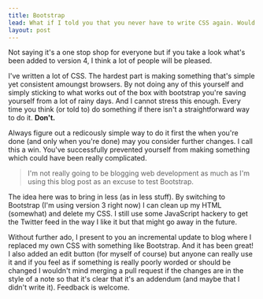 ```yaml
---
title: Bootstrap
lead: What if I told you that you never have to write CSS again. Would that be something that you would be intrested in?
layout: post
---
```


Not saying it's a one stop shop for everyone but if you take a look what's been added to version 4, I think a lot of people will be pleased.

I've written a lot of CSS. The hardest part is making something that's simple yet consistent amoungst browsers. By not doing any of this yourself and simply sticking to what works out of the box with bootstrap you're saving yourself from a lot of rainy days. And I cannot stress this enough. Every time you think (or told to) do something if there isn't a straightforward way to do it. **Don't.** 

Always figure out a redicously simple way to do it first the when you're done (and only when you're done) may you consider further changes. I call this a win. You've successfully prevented yourself from making something which could have been really complicated.

> I'm not really going to be blogging web development as much as I'm using this blog post as an excuse to test Bootstrap.

The idea here was to bring in less (as in less stuff). By switching to Bootstrap (I'm using version 3 right now) I can clean up my HTML (somewhat) and delete my CSS. I still use some JavaScript hackery to get the Twitter feed in the way I like it but that might go away in the future.

 Without further ado, I present to you an incremental update to blog where I replaced my own CSS with something like Bootstrap. And it has been great! I also added an edit button (for myself of course) but anyone can really use it and if you feel as if something is really poorly worded or should be changed I wouldn't mind merging a pull request if the changes are in the style of a note so that it's clear that it's an addendum (and maybe that I didn't write it). Feedback is welcome.